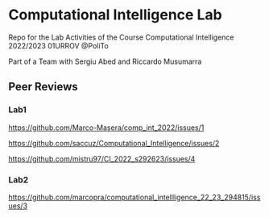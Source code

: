 # Computational Intelligence Lab

Repo for the Lab Activities of the Course Computational Intelligence 2022/2023 01URROV @PoliTo

Part of a Team with Sergiu Abed and Riccardo Musumarra

## Peer Reviews

### Lab1

<https://github.com/Marco-Masera/comp_int_2022/issues/1>

<https://github.com/saccuz/Computational_Intelligence/issues/2>

<https://github.com/mistru97/CI_2022_s292623/issues/4>

### Lab2

<https://github.com/marcopra/computational_intellligence_22_23_294815/issues/3>
